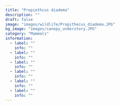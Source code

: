 ```yaml
---
title: "Propiethcus diadema"
description: ""
draft: false
image: "images/wildlife/Propithecus_diadema.JPG"
bg_image: "images/canopy_understory.JPG"
category: "Mammals"
information:
  - label: ""
    info: ""
  - label: ""
    info: ""
  - label: ""
    info: ""
  - label: ""
    info: ""
  - label: ""
    info: ""
  - label: ""
    info: ""
---
```


